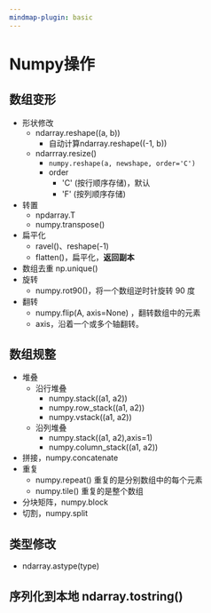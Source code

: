 ```yaml
---
mindmap-plugin: basic
---
```


# Numpy操作
## 数组变形
- 形状修改
	- ndarray.reshape((a, b))
	    - ⾃动计算ndarray.reshape((-1, b))
	- ndarrray.resize()
	    - `numpy.reshape(a, newshape, order='C')`
	    - order
	        - 'C' (按行顺序存储)，默认
	        - 'F' (按列顺序存储)
- 转置
	- npdarray.T
	- numpy.transpose()
- 扁平化
	- ravel()、reshape(-1)
	- flatten()，扁平化，**返回副本**
- 数组去重 np.unique()
- 旋转
	- numpy.rot90()，将一个数组逆时针旋转 90 度
- 翻转
	- numpy.flip(A, axis=None) ，翻转数组中的元素
	- axis，沿着一个或多个轴翻转。

## 数组规整
- 堆叠
    - 沿行堆叠
        - numpy.stack((a1, a2)) 
        - numpy.row_stack((a1, a2)) 
        - numpy.vstack((a1, a2))          
    - 沿列堆叠
        - numpy.stack((a1, a2),axis=1)
        - numpy.column_stack((a1, a2))
- 拼接，numpy.concatenate
- 重复
    - numpy.repeat() 重复的是分别数组中的每个元素
    - numpy.tile() 重复的是整个数组
- 分块矩阵，numpy.block
- 切割，numpy.split

## 类型修改
- ndarray.astype(type)
## 序列化到本地 ndarray.tostring()


